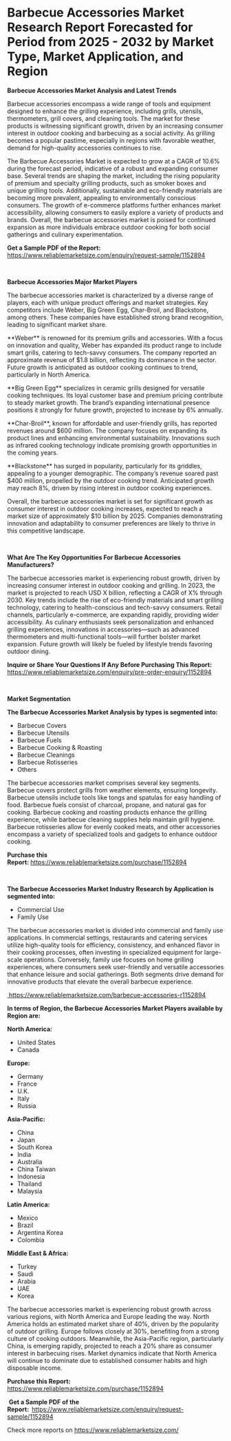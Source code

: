 <p><h1>Barbecue Accessories Market Research Report Forecasted for Period from 2025 -  2032 by Market Type, Market Application, and Region</h1></p><p><strong>Barbecue Accessories Market Analysis and Latest Trends</strong></p>
<p><p>Barbecue accessories encompass a wide range of tools and equipment designed to enhance the grilling experience, including grills, utensils, thermometers, grill covers, and cleaning tools. The market for these products is witnessing significant growth, driven by an increasing consumer interest in outdoor cooking and barbecuing as a social activity. As grilling becomes a popular pastime, especially in regions with favorable weather, demand for high-quality accessories continues to rise.</p><p>The Barbecue Accessories Market is expected to grow at a CAGR of 10.6% during the forecast period, indicative of a robust and expanding consumer base. Several trends are shaping the market, including the rising popularity of premium and specialty grilling products, such as smoker boxes and unique grilling tools. Additionally, sustainable and eco-friendly materials are becoming more prevalent, appealing to environmentally conscious consumers. The growth of e-commerce platforms further enhances market accessibility, allowing consumers to easily explore a variety of products and brands. Overall, the barbecue accessories market is poised for continued expansion as more individuals embrace outdoor cooking for both social gatherings and culinary experimentation.</p></p>
<p><strong>Get a Sample PDF of the Report:&nbsp;</strong> <a href="https://www.reliablemarketsize.com/enquiry/request-sample/1152894?utm_campaign=3165&utm_medium=2&utm_source=Github&utm_content=ia&utm_term=10042025&utm_id=barbecue-accessories">https://www.reliablemarketsize.com/enquiry/request-sample/1152894</a></p>
<p>&nbsp;</p>
<p><strong>Barbecue Accessories Major Market Players</strong></p>
<p><p>The barbecue accessories market is characterized by a diverse range of players, each with unique product offerings and market strategies. Key competitors include Weber, Big Green Egg, Char-Broil, and Blackstone, among others. These companies have established strong brand recognition, leading to significant market share.</p><p>**Weber** is renowned for its premium grills and accessories. With a focus on innovation and quality, Weber has expanded its product range to include smart grills, catering to tech-savvy consumers. The company reported an approximate revenue of $1.8 billion, reflecting its dominance in the sector. Future growth is anticipated as outdoor cooking continues to trend, particularly in North America.</p><p>**Big Green Egg** specializes in ceramic grills designed for versatile cooking techniques. Its loyal customer base and premium pricing contribute to steady market growth. The brand’s expanding international presence positions it strongly for future growth, projected to increase by 6% annually.</p><p>**Char-Broil**, known for affordable and user-friendly grills, has reported revenues around $600 million. The company focuses on expanding its product lines and enhancing environmental sustainability. Innovations such as infrared cooking technology indicate promising growth opportunities in the coming years.</p><p>**Blackstone** has surged in popularity, particularly for its griddles, appealing to a younger demographic. The company’s revenue soared past $400 million, propelled by the outdoor cooking trend. Anticipated growth may reach 8%, driven by rising interest in outdoor cooking experiences.</p><p>Overall, the barbecue accessories market is set for significant growth as consumer interest in outdoor cooking increases, expected to reach a market size of approximately $10 billion by 2025. Companies demonstrating innovation and adaptability to consumer preferences are likely to thrive in this competitive landscape.</p></p>
<p>&nbsp;</p>
<p><strong>What Are The Key Opportunities For Barbecue Accessories Manufacturers?</strong></p>
<p><p>The barbecue accessories market is experiencing robust growth, driven by increasing consumer interest in outdoor cooking and grilling. In 2023, the market is projected to reach USD X billion, reflecting a CAGR of X% through 2030. Key trends include the rise of eco-friendly materials and smart grilling technology, catering to health-conscious and tech-savvy consumers. Retail channels, particularly e-commerce, are expanding rapidly, providing wider accessibility. As culinary enthusiasts seek personalization and enhanced grilling experiences, innovations in accessories—such as advanced thermometers and multi-functional tools—will further bolster market expansion. Future growth will likely be fueled by lifestyle trends favoring outdoor dining.</p></p>
<p><strong>Inquire or Share Your Questions If Any Before Purchasing This Report:</strong> <a href="https://www.reliablemarketsize.com/enquiry/pre-order-enquiry/1152894?utm_campaign=3165&utm_medium=2&utm_source=Github&utm_content=ia&utm_term=10042025&utm_id=barbecue-accessories">https://www.reliablemarketsize.com/enquiry/pre-order-enquiry/1152894</a></p>
<p>&nbsp;</p>
<p><strong>Market Segmentation</strong></p>
<p><strong>The Barbecue Accessories Market Analysis by types is segmented into:</strong></p>
<p><ul><li>Barbecue Covers</li><li>Barbecue Utensils</li><li>Barbecue Fuels</li><li>Barbecue Cooking & Roasting</li><li>Barbecue Cleanings</li><li>Barbecue Rotisseries</li><li>Others</li></ul></p>
<p><p>The barbecue accessories market comprises several key segments. Barbecue covers protect grills from weather elements, ensuring longevity. Barbecue utensils include tools like tongs and spatulas for easy handling of food. Barbecue fuels consist of charcoal, propane, and natural gas for cooking. Barbecue cooking and roasting products enhance the grilling experience, while barbecue cleaning supplies help maintain grill hygiene. Barbecue rotisseries allow for evenly cooked meats, and other accessories encompass a variety of specialized tools and gadgets to enhance outdoor cooking.</p></p>
<p><strong>Purchase this Report:&nbsp;</strong><a href="https://www.reliablemarketsize.com/purchase/1152894?utm_campaign=3165&utm_medium=2&utm_source=Github&utm_content=ia&utm_term=10042025&utm_id=barbecue-accessories">https://www.reliablemarketsize.com/purchase/1152894</a></p>
<p>&nbsp;</p>
<p><strong>The Barbecue Accessories Market Industry Research by Application is segmented into:</strong></p>
<p><ul><li>Commercial Use</li><li>Family Use</li></ul></p>
<p><p>The barbecue accessories market is divided into commercial and family use applications. In commercial settings, restaurants and catering services utilize high-quality tools for efficiency, consistency, and enhanced flavor in their cooking processes, often investing in specialized equipment for large-scale operations. Conversely, family use focuses on home grilling experiences, where consumers seek user-friendly and versatile accessories that enhance leisure and social gatherings. Both segments drive demand for innovative products that elevate the overall barbecue experience.</p></p>
<p><a href="https://www.reliablemarketsize.com/barbecue-accessories-r1152894?utm_campaign=3165&utm_medium=2&utm_source=Github&utm_content=ia&utm_term=10042025&utm_id=barbecue-accessories">&nbsp;https://www.reliablemarketsize.com/barbecue-accessories-r1152894</a></p>
<p><strong>In terms of Region, the Barbecue Accessories Market Players available by Region are:</strong></p>
<p>
    <p> <strong> North America: </strong>
        <ul>
            <li>United States</li>
            <li>Canada</li>
        </ul>
        </p> 
    <p> <strong> Europe: </strong>
        <ul>
            <li>Germany</li>
            <li>France</li>
            <li>U.K.</li>
            <li>Italy</li>
            <li>Russia</li>
        </ul>
        </p> 
    <p> <strong> Asia-Pacific: </strong>
        <ul>
            <li>China</li>
            <li>Japan</li>
            <li>South Korea</li>
            <li>India</li>
            <li>Australia</li>
            <li>China Taiwan</li>
            <li>Indonesia</li>
            <li>Thailand</li>
            <li>Malaysia</li>
        </ul>
        </p> 
    <p> <strong> Latin America: </strong>
        <ul>
            <li>Mexico</li>
            <li>Brazil</li>
            <li>Argentina Korea</li>
            <li>Colombia</li>
        </ul>
        </p> 
    <p> <strong> Middle East & Africa: </strong>
        <ul>
            <li>Turkey</li>
            <li>Saudi</li>
            <li>Arabia</li>
            <li>UAE</li>
            <li>Korea</li>
        </ul>
    </p>
    </p>
<p><p>The barbecue accessories market is experiencing robust growth across various regions, with North America and Europe leading the way. North America holds an estimated market share of 40%, driven by the popularity of outdoor grilling. Europe follows closely at 30%, benefiting from a strong culture of cooking outdoors. Meanwhile, the Asia-Pacific region, particularly China, is emerging rapidly, projected to reach a 20% share as consumer interest in barbecuing rises. Market dynamics indicate that North America will continue to dominate due to established consumer habits and high disposable income.</p></p>
<p><strong>Purchase this Report: </strong><a href="https://www.reliablemarketsize.com/purchase/1152894?utm_campaign=3165&utm_medium=2&utm_source=Github&utm_content=ia&utm_term=10042025&utm_id=barbecue-accessories">https://www.reliablemarketsize.com/purchase/1152894</a></p>
<p>&nbsp;<strong>Get a Sample PDF of the Report:&nbsp;&nbsp;</strong><a href="https://www.reliablemarketsize.com/enquiry/request-sample/1152894?utm_campaign=3165&utm_medium=2&utm_source=Github&utm_content=ia&utm_term=10042025&utm_id=barbecue-accessories">https://www.reliablemarketsize.com/enquiry/request-sample/1152894</a></p>
<p><strong></strong></p>
<p>Check more reports on <a href="https://www.reliablemarketsize.com/?utm_campaign=3165&utm_medium=2&utm_source=Github&utm_content=ia&utm_term=10042025&utm_id=barbecue-accessories">https://www.reliablemarketsize.com/</a></p>